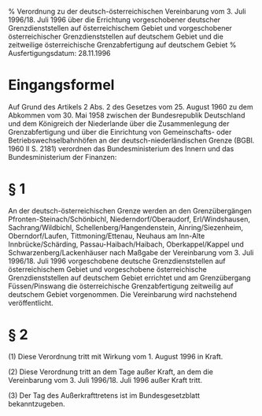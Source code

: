 % Verordnung zu der deutsch-österreichischen Vereinbarung vom 3. Juli 1996/18. Juli 1996 über die Errichtung vorgeschobener deutscher Grenzdienststellen auf österreichischem Gebiet und vorgeschobener österreichischer Grenzdienststellen auf deutschem Gebiet und die zeitweilige österreichische Grenzabfertigung auf deutschem Gebiet
% Ausfertigungsdatum: 28.11.1996
 
# Eingangsformel

Auf Grund des Artikels 2 Abs. 2 des Gesetzes vom 25. August 1960 zu dem Abkommen vom 30. Mai 1958 zwischen der Bundesrepublik Deutschland und dem Königreich der Niederlande über die Zusammenlegung der Grenzabfertigung und über die Einrichtung von Gemeinschafts- oder Betriebswechselbahnhöfen an der deutsch-niederländischen Grenze (BGBl. 1960 II S. 2181) verordnen das Bundesministerium des Innern und das Bundesministerium der Finanzen:

# § 1

An der deutsch-österreichischen Grenze werden an den Grenzübergängen Pfronten-Steinach/Schönbichl, Niederndorf/Oberaudorf, Erl/Windshausen, Sachrang/Wildbichl, Schellenberg/Hangendenstein, Ainring/Siezenheim, Oberndorf/Laufen, Tittmoning/Ettenau, Neuhaus am Inn-Alte Innbrücke/Schärding, Passau-Haibach/Haibach, Oberkappel/Kappel und Schwarzenberg/Lackenhäuser nach Maßgabe der Vereinbarung vom 3. Juli 1996/18. Juli 1996 vorgeschobene deutsche Grenzdienststellen auf österreichischem Gebiet und vorgeschobene österreichische Grenzdienststellen auf deutschem Gebiet errichtet und am Grenzübergang Füssen/Pinswang die österreichische Grenzabfertigung zeitweilig auf deutschem Gebiet vorgenommen. Die Vereinbarung wird nachstehend veröffentlicht.

# § 2

(1) Diese Verordnung tritt mit Wirkung vom 1. August 1996 in Kraft.

(2) Diese Verordnung tritt an dem Tage außer Kraft, an dem die Vereinbarung vom 3. Juli 1996/18. Juli 1996 außer Kraft tritt.

(3) Der Tag des Außerkrafttretens ist im Bundesgesetzblatt bekanntzugeben.
